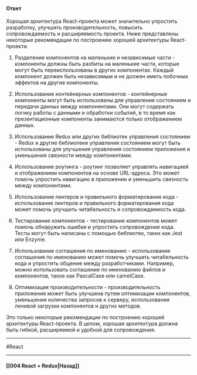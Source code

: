#### Ответ

Хорошая архитектура React-проекта может значительно упростить разработку, улучшить производительность, повысить сопровождаемость и расширяемость проекта. Ниже представлены некоторые рекомендации по построению хорошей архитектуры React-проекта:

1. Разделение компонентов на маленькие и независимые части - компоненты должны быть разбиты на маленькие части, которые могут быть переиспользованы в других компонентах. Каждый компонент должен быть независимым и не должен иметь побочных эффектов на другие компоненты.
    
2. Использование контейнерных компонентов - контейнерные компоненты могут быть использованы для управления состоянием и передачи данных между компонентами. Они могут содержать логику работы с данными и обработки событий, в то время как презентационные компоненты занимаются только отображением данных.
    
3. Использование Redux или других библиотек управления состоянием - Redux и другие библиотеки управления состоянием могут быть использованы для улучшения управления состоянием приложения и уменьшения связности между компонентами.
    
4. Использование роутинга - роутинг позволяет управлять навигацией и отображением компонентов на основе URL-адреса. Это может помочь упростить навигацию в приложении и уменьшить связность между компонентами.
    
5. Использование линтеров и правильного форматирования кода - использование линтеров и правильного форматирования кода может помочь улучшить читабельность и сопровождаемость кода.
    
6. Тестирование компонентов - тестирование компонентов может помочь обнаружить ошибки и упростить сопровождение кода. Тесты могут быть написаны с помощью библиотек, таких как Jest или Enzyme.
    
7. Использование соглашения по именованию - использование соглашения по именованию может помочь улучшить читабельность кода и упростить общение между разработчиками. Например, можно использовать соглашение по именованию файлов и компонентов, такое как PascalCase или camelCase.
    
8. Оптимизация производительности - производительность приложения может быть улучшена путем оптимизации компонентов, уменьшения количества запросов к серверу, использования ленивой загрузки компонентов и других методов.
    

Это только некоторые рекомендации по построению хорошей архитектуры React-проекта. В целом, хорошая архитектура должна быть гибкой, расширяемой и удобной для сопровождения.

____
#React

____

#### [[004 React + Redux|Назад]]